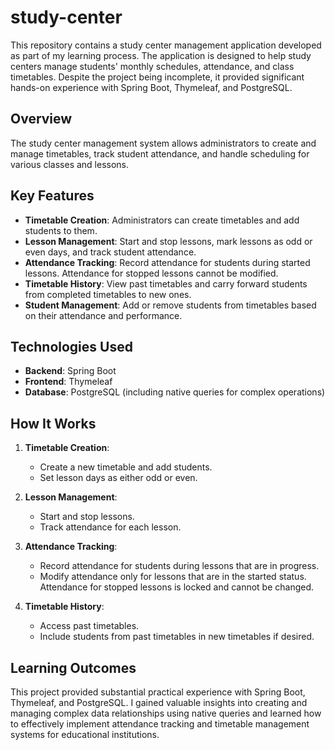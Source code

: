 

# study-center

This repository contains a study center management application developed as part of my learning process. 
The application is designed to help study centers manage students' monthly schedules, attendance, and class timetables.
Despite the project being incomplete, it provided significant hands-on experience with Spring Boot, Thymeleaf, and PostgreSQL.

## Overview

The study center management system allows administrators to create and manage timetables, track student attendance, and handle scheduling for various classes and lessons.

## Key Features

- **Timetable Creation**: Administrators can create timetables and add students to them.
- **Lesson Management**: Start and stop lessons, mark lessons as odd or even days, and track student attendance.
- **Attendance Tracking**: Record attendance for students during started lessons. Attendance for stopped lessons cannot be modified.
- **Timetable History**: View past timetables and carry forward students from completed timetables to new ones.
- **Student Management**: Add or remove students from timetables based on their attendance and performance.

## Technologies Used

- **Backend**: Spring Boot
- **Frontend**: Thymeleaf
- **Database**: PostgreSQL (including native queries for complex operations)

## How It Works

1. **Timetable Creation**:
   - Create a new timetable and add students.
   - Set lesson days as either odd or even.

2. **Lesson Management**:
   - Start and stop lessons.
   - Track attendance for each lesson.

3. **Attendance Tracking**:
   - Record attendance for students during lessons that are in progress.
   - Modify attendance only for lessons that are in the started status. Attendance for stopped lessons is locked and cannot be changed.

4. **Timetable History**:
   - Access past timetables.
   - Include students from past timetables in new timetables if desired.

## Learning Outcomes

This project provided substantial practical experience with Spring Boot, Thymeleaf, and PostgreSQL. 
I gained valuable insights into creating and managing complex data relationships using native queries and learned how to effectively implement 
attendance tracking and timetable management systems for educational institutions.
